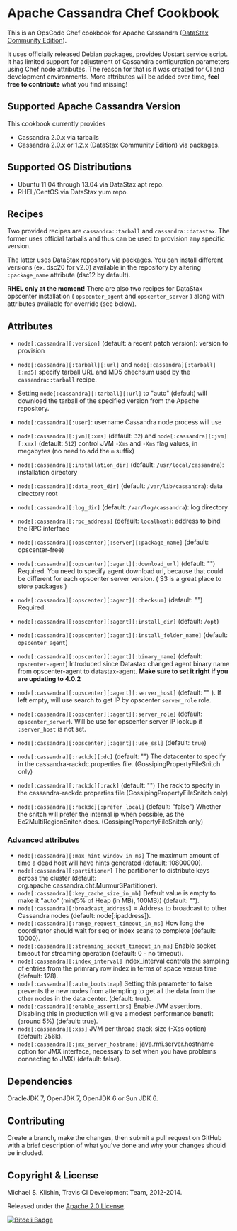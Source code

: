 # Apache Cassandra Chef Cookbook

This is an OpsCode Chef cookbook for Apache Cassandra ([DataStax Community Edition](http://www.datastax.com/products/community)).

It uses officially released Debian packages, provides Upstart service script. It has limited
support for adjustment of Cassandra configuration parameters using Chef node attributes. The reason for
that is it was created for CI and development environments. More attributes will be added over time,
**feel free to contribute** what you find missing!


## Supported Apache Cassandra Version

This cookbook currently provides

 * Cassandra 2.0.x via tarballs
 * Cassandra 2.0.x or 1.2.x (DataStax Community Edition) via packages.

## Supported OS Distributions

 * Ubuntu 11.04 through 13.04 via DataStax apt repo.
 * RHEL/CentOS via DataStax yum repo.

## Recipes

Two provided recipes are `cassandra::tarball` and `cassandra::datastax`. The former uses official tarballs
and thus can be used to provision any specific version.

The latter uses DataStax repository via packages. You can install different versions (ex. dsc20 for v2.0) available in the repository by altering `:package_name` attribute (dsc12 by default).

**RHEL only at the moment!**
There are also two recipes for DataStax opscenter installation ( `opscenter_agent` and `opscenter_server` ) along with attributes available for override (see below).

## Attributes

 * `node[:cassandra][:version]` (default: a recent patch version): version to provision
 * `node[:cassandra][:tarball][:url]` and `node[:cassandra][:tarball][:md5]` specify tarball URL and MD5 chechsum used by the `cassandra::tarball` recipe.
  * Setting `node[:cassandra][:tarball][:url]` to "auto" (default) will download the tarball of the specified version from the Apache repository.
 * `node[:cassandra][:user]`: username Cassandra node process will use
 * `node[:cassandra][:jvm][:xms]` (default: `32`) and `node[:cassandra][:jvm][:xmx]` (default: `512`) control JVM `-Xms` and `-Xms` flag values, in megabytes (no need to add the `m` suffix)
 * `node[:cassandra][:installation_dir]` (default: `/usr/local/cassandra`): installation directory
 * `node[:cassandra][:data_root_dir]` (default: `/var/lib/cassandra`): data directory root
 * `node[:cassandra][:log_dir]` (default: `/var/log/cassandra`): log directory
 * `node[:cassandra][:rpc_address]` (default: `localhost`): address to bind the RPC interface

 * `node[:cassandra][:opscenter][:server][:package_name]` (default: opscenter-free)

 * `node[:cassandra][:opscenter][:agent][:download_url]` (default: "") Required. You need to specify
 agent download url, because that could be different for each opscenter server version. ( S3 is a great
 place to store packages )
 * `node[:cassandra][:opscenter][:agent][:checksum]` (default: "") Required.
 * `node[:cassandra][:opscenter][:agent][:install_dir]` (default: `/opt`)
 * `node[:cassandra][:opscenter][:agent][:install_folder_name]` (default: `opscenter_agent`)
 * `node[:cassandra][:opscenter][:agent][:binary_name]` (default: `opscenter-agent`) Introduced since Datastax changed agent binary name from opscenter-agent to datastax-agent. **Make sure to set it right if you are updating to 4.0.2**
 * `node[:cassandra][:opscenter][:agent][:server_host]` (default: "" ). If left empty, will use search to get IP by opscenter `server_role` role.
 * `node[:cassandra][:opscenter][:agent][:server_role]` (default: `opscenter_server`). Will be use for opscenter server IP lookup if `:server_host` is not set.
 * `node[:cassandra][:opscenter][:agent][:use_ssl]` (default: `true`)

 * `node[:cassandra][:rackdc][:dc]` (default: "") The datacenter to specify in the cassandra-rackdc.properties file. (GossipingPropertyFileSnitch only)
 * `node[:cassandra][:rackdc][:rack]` (default: "") The rack to specify in the cassandra-rackdc.properties file (GossipingPropertyFileSnitch only)
 * `node[:cassandra][:rackdc][:prefer_local]` (default: "false") Whether the snitch will prefer the internal ip when possible, as the Ec2MultiRegionSnitch does. (GossipingPropertyFileSnitch only)

### Advanced attributes

 * `node[:cassandra][:max_hint_window_in_ms]` The maximum amount of time a dead host will have hints generated (default: 10800000).
 * `node[:cassandra][:partitioner]` The partitioner to distribute keys across the cluster (default: org.apache.cassandra.dht.Murmur3Partitioner).
 * `node[:cassandra][:key_cache_size_in_mb]` Default value is empty to make it "auto" (min(5% of Heap (in MB), 100MB)) (default: "").
 * `node[:cassandra][:broadcast_address]` = Address to broadcast to other Cassandra nodes (default: node[:ipaddress]).
 * `node[:cassandra][:range_request_timeout_in_ms]` How long the coordinator should wait for seq or index scans to complete (default: 10000).
 * `node[:cassandra][:streaming_socket_timeout_in_ms]` Enable socket timeout for streaming operation (default: 0 - no timeout).
 *  `node[:cassandra][:index_interval]` index\_interval controls the sampling of entries from the primrary row index in terms of space versus time (default: 128).
 *  `node[:cassandra][:auto_bootstrap]` Setting this parameter to false prevents the new nodes from attempting to get all the data from the other nodes in the data center. (default: true).
 *  `node[:cassandra][:enable_assertions]` Enable JVM assertions.  Disabling this in production will give a modest performance benefit (around 5%) (default: true).
 *  `node[:cassandra][:xss]`  JVM per thread stack-size (-Xss option) (default: 256k).
 *  `node[:cassandra][:jmx_server_hostname]` java.rmi.server.hostname option for JMX interface, necessary to set when you have problems connecting to JMX) (default: false).

## Dependencies

OracleJDK 7, OpenJDK 7, OpenJDK 6 or Sun JDK 6.


## Contributing

Create a branch, make the changes, then submit a pull request on GitHub
with a brief description of what you've done and why your changes
should be included.


## Copyright & License

Michael S. Klishin, Travis CI Development Team, 2012-2014.

Released under the [Apache 2.0 License](http://www.apache.org/licenses/LICENSE-2.0.html).


[![Bitdeli Badge](https://d2weczhvl823v0.cloudfront.net/michaelklishin/cassandra-chef-cookbook/trend.png)](https://bitdeli.com/free "Bitdeli Badge")

